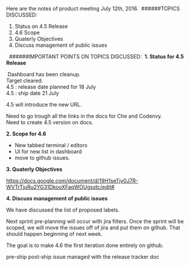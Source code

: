 Here are the notes of product meeting July 12th, 2016.
​
######TOPICS DISCUSSED:
​  
1. Status on 4.5 Release  
2. 4.6 Scope  
3. Quaterly Objectives  
4. Discuss management of public issues  

​
​
######IMPORTANT POINTS ON TOPICS DISCUSSED:
​
**1. Status for 4.5 Release**  

​
Dashboard has been cleanup.   
​Target cleared.  
4.5 : release date planned for 18 July  
4.5 : ship date 21 July  

4.5 will introduce the new URL.  

Need to go trough all the links in the docs for Che and Codenvy.  
Need to create 4.5 version on docs.  


**2. Scope for 4.6**

- New tabbed terminal / editors  
- UI for new list in dashboard  
- move to github issues.  


**3. Quaterly Objectives**

https://docs.google.com/document/d/19H1seTjy0J7R-WVTrTjuRu2YG31DkooXFaqWOUgsstc/edit#  



**4. Discuss management of public issues**

We have discussed the list of proposed labels.  

Next sprint pre-planning will occur with jira filters. Once the sprint will be scoped, we will move the issues off of jira and put them on github. That should happen beginning of next week.  

The goal is to make 4.6 the first iteration done entirely on github.  

pre-ship post-ship issue managed with the release tracker doc
​